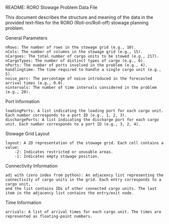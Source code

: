README: RORO Stowage Problem Data File

This document describes the structure and meaning of the data in the provided text-files for the RORO (Roll-on/Roll-off)
stowage planning problem.

General Parameters

    nRows: The number of rows in the stowage grid (e.g., 10).
    nCols: The number of columns in the stowage grid (e.g., 15).
    nCargoes: The total number of cargo units to be stowed (e.g., 217).
    nCargoTypes: The number of distinct types of cargo (e.g., 6).
    nPorts: The number of ports involved in the problem (e.g., 4).
    handlingtime: The time required to handle a single cargo unit (e.g., 5).
    noise_perc: The percentage of noise introduced in the forecasted arrival times (e.g., 0.0).
    nintervals: The number of time intervals considered in the problem (e.g., 20).

Port Information

    loadingPorts: A list indicating the loading port for each cargo unit. Each number corresponds to a port ID (e.g., 1, 2, 3).
    dischargePorts: A list indicating the discharge port for each cargo unit. Each number corresponds to a port ID (e.g., 3, 2, 4).

Stowage Grid Layout

    layout: A 2D representation of the stowage grid. Each cell contains a value:
        -2: Indicates restricted or unusable areas.
        -1: Indicates empty stowage position.

Connectivity Information

    adj with (zero index from python): An adjacency list representing the connectivity of cargo units in the grid. Each entry corresponds to a cargo unit,
    and the list contains IDs of other connected cargo units. The last item in the adjacency list contains the entry/exit node.

Time Information

    arrivals: A list of arrival times for each cargo unit. The times are represented as floating-point numbers.
